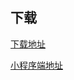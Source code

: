 ## 下载

[下载地址](https://unpkg.com/zens-ui/dist/css/ZensUI.css)

[小程序端地址](https://unpkg.com/zens-ui/dist/css/ZensUI.mp.css)